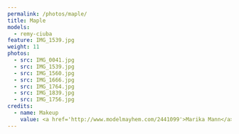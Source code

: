 ```yaml
---
permalink: /photos/maple/
title: Maple
models:
  - remy-ciuba
feature: IMG_1539.jpg
weight: 11
photos:
  - src: IMG_0041.jpg
  - src: IMG_1539.jpg
  - src: IMG_1560.jpg
  - src: IMG_1666.jpg
  - src: IMG_1764.jpg
  - src: IMG_1839.jpg
  - src: IMG_1756.jpg
credits:
  - name: Makeup
    value: <a href='http://www.modelmayhem.com/2441099'>Marika Mann</a>
---
```


